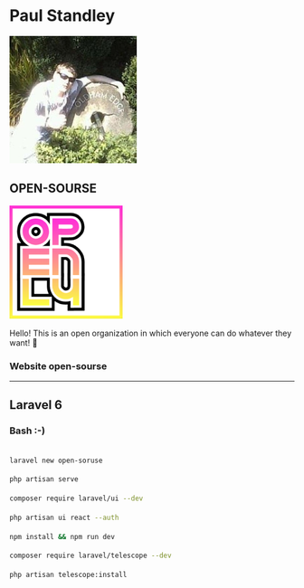 # __Paul Standley__

![profile](profile.png)

## OPEN-SOURSE

![open-soruse](open-soruse-logo.png)

Hello! This is an open organization in which everyone can do whatever they want! 💖

### Website open-sourse

---

## **Laravel 6**

### Bash **:-)**

```BASH

laravel new open-soruse

php artisan serve

composer require laravel/ui --dev

php artisan ui react --auth

npm install && npm run dev

composer require laravel/telescope --dev

php artisan telescope:install

```
